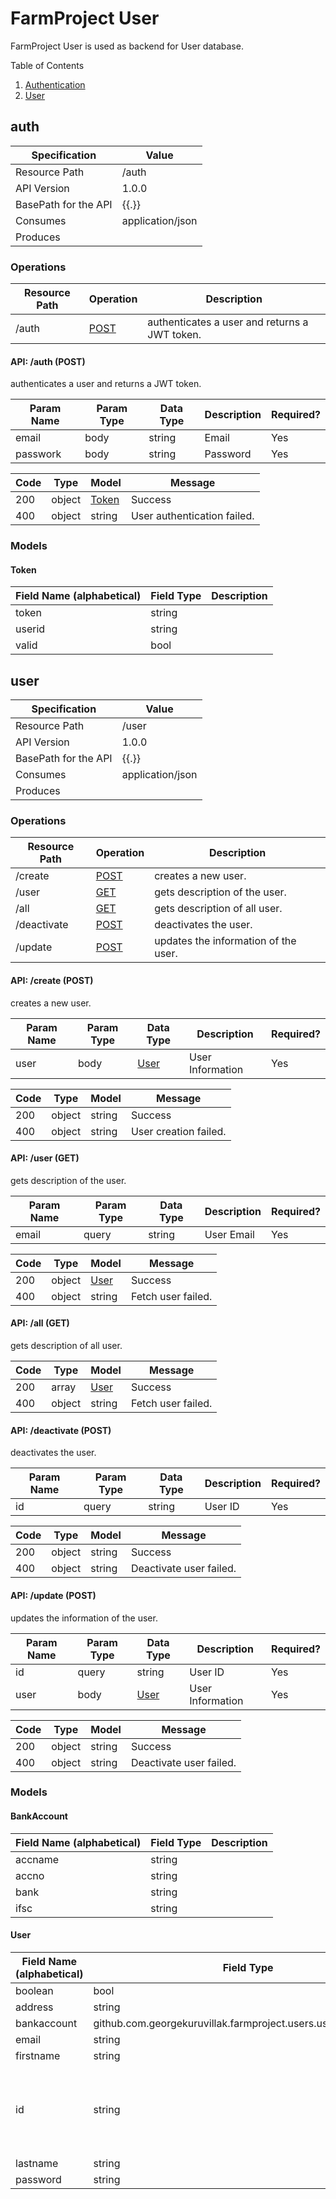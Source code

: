 
# FarmProject User
FarmProject User is used as backend for User database.

Table of Contents

1. [Authentication](#auth)
1. [User](#user)

<a name="auth"></a>

## auth

| Specification | Value |
|-----|-----|
| Resource Path | /auth |
| API Version | 1.0.0 |
| BasePath for the API | {{.}} |
| Consumes | application/json |
| Produces |  |



### Operations


| Resource Path | Operation | Description |
|-----|-----|-----|
| /auth | [POST](#AuthUser) | authenticates a user and returns a JWT token. |



<a name="AuthUser"></a>

#### API: /auth (POST)


authenticates a user and returns a JWT token.



| Param Name | Param Type | Data Type | Description | Required? |
|-----|-----|-----|-----|-----|
| email | body | string | Email | Yes |
| passwork | body | string | Password | Yes |


| Code | Type | Model | Message |
|-----|-----|-----|-----|
| 200 | object | [Token](#github.com.georgekuruvillak.farmproject.users.user.Token) | Success |
| 400 | object | string | User authentication failed. |




### Models

<a name="github.com.georgekuruvillak.farmproject.users.user.Token"></a>

#### Token

| Field Name (alphabetical) | Field Type | Description |
|-----|-----|-----|
| token | string |  |
| userid | string |  |
| valid | bool |  |


<a name="user"></a>

## user

| Specification | Value |
|-----|-----|
| Resource Path | /user |
| API Version | 1.0.0 |
| BasePath for the API | {{.}} |
| Consumes | application/json |
| Produces |  |



### Operations


| Resource Path | Operation | Description |
|-----|-----|-----|
| /create | [POST](#CreateUser) | creates a new user. |
| /user | [GET](#GetUser) | gets description of the user. |
| /all | [GET](#GetAllUsers) | gets description of all user. |
| /deactivate | [POST](#DeactivateUser) | deactivates the user. |
| /update | [POST](#UpdateUser) | updates the information of the user. |



<a name="CreateUser"></a>

#### API: /create (POST)


creates a new user.



| Param Name | Param Type | Data Type | Description | Required? |
|-----|-----|-----|-----|-----|
| user | body | [User](#github.com.georgekuruvillak.farmproject.users.user.User) | User Information | Yes |


| Code | Type | Model | Message |
|-----|-----|-----|-----|
| 200 | object | string | Success |
| 400 | object | string | User creation failed. |


<a name="GetUser"></a>

#### API: /user (GET)


gets description of the user.



| Param Name | Param Type | Data Type | Description | Required? |
|-----|-----|-----|-----|-----|
| email | query | string | User Email | Yes |


| Code | Type | Model | Message |
|-----|-----|-----|-----|
| 200 | object | [User](#github.com.georgekuruvillak.farmproject.users.user.User) | Success |
| 400 | object | string | Fetch user failed. |


<a name="GetAllUsers"></a>

#### API: /all (GET)


gets description of all user.



| Code | Type | Model | Message |
|-----|-----|-----|-----|
| 200 | array | [User](#github.com.georgekuruvillak.farmproject.users.user.User) | Success |
| 400 | object | string | Fetch user failed. |


<a name="DeactivateUser"></a>

#### API: /deactivate (POST)


deactivates the user.



| Param Name | Param Type | Data Type | Description | Required? |
|-----|-----|-----|-----|-----|
| id | query | string | User ID | Yes |


| Code | Type | Model | Message |
|-----|-----|-----|-----|
| 200 | object | string | Success |
| 400 | object | string | Deactivate user failed. |


<a name="UpdateUser"></a>

#### API: /update (POST)


updates the information of the user.



| Param Name | Param Type | Data Type | Description | Required? |
|-----|-----|-----|-----|-----|
| id | query | string | User ID | Yes |
| user | body | [User](#github.com.georgekuruvillak.farmproject.users.user.User) | User Information | Yes |


| Code | Type | Model | Message |
|-----|-----|-----|-----|
| 200 | object | string | Success |
| 400 | object | string | Deactivate user failed. |




### Models

<a name="github.com.georgekuruvillak.farmproject.users.user.BankAccount"></a>

#### BankAccount

| Field Name (alphabetical) | Field Type | Description |
|-----|-----|-----|
| accname | string |  |
| accno | string |  |
| bank | string |  |
| ifsc | string |  |

<a name="github.com.georgekuruvillak.farmproject.users.user.User"></a>

#### User

| Field Name (alphabetical) | Field Type | Description |
|-----|-----|-----|
|  boolean | bool |  |
| address | string |  |
| bankaccount | github.com.georgekuruvillak.farmproject.users.user.BankAccount |  |
| email | string |  |
| firstname | string |  |
| id | string | Auto-generated by mongodb. Do not pass while User creation. |
| lastname | string |  |
| password | string |  |


